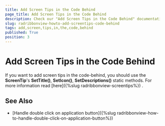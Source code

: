 ```yaml
---
title: Add Screen Tips in the Code Behind
page_title: Add Screen Tips in the Code Behind
description: Check our "Add Screen Tips in the Code Behind" documentation article for the RadRibbonView WPF control.
slug: radribbonview-howto-add-screentips-code-behind
tags: add,screen,tips,in,the,code,behind
published: True
position: 3
---
```


# Add Screen Tips in the Code Behind

If you want to add screen tips in the code-behind, you should use the __ScreenTip__'s __SetTitle()__, __SetIcon()__, __SetDescriptions()__ static methods. For more information read [here]({%slug radribbonview-screentips%}) .

## See Also
 * [Handle double click on application button]({%slug radribbonview-how-to-handle-double-click-on-application-button%})
